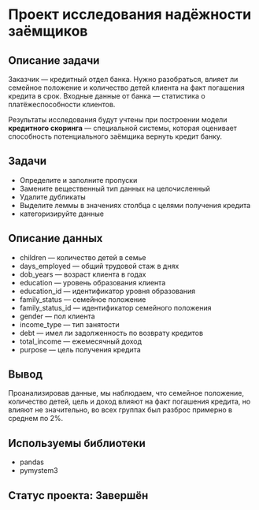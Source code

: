 # Проект исследования надёжности заёмщиков

## Описание задачи

Заказчик — кредитный отдел банка. Нужно разобраться, влияет ли семейное положение и количество детей клиента на факт погашения кредита в срок. Входные данные от банка — статистика о платёжеспособности клиентов.

Результаты исследования будут учтены при построении модели **кредитного скоринга** — специальной системы, которая оценивает способность потенциального заёмщика вернуть кредит банку.

## Задачи

- Определите и заполните пропуски
- Замените вещественный тип данных на целочисленный
- Удалите дубликаты
- Выделите леммы в значениях столбца с целями получения кредита
- категоризируйте данные

## Описание данных

- children — количество детей в семье
- days_employed — общий трудовой стаж в днях
- dob_years — возраст клиента в годах
- education — уровень образования клиента
- education_id — идентификатор уровня образования
- family_status — семейное положение
- family_status_id — идентификатор семейного положения
- gender — пол клиента
- income_type — тип занятости
- debt — имел ли задолженность по возврату кредитов
- total_income — ежемесячный доход
- purpose — цель получения кредита

## Вывод

Проанализировав данные, мы наблюдаем, что семейное положение, количество детей, цель и доход влияют на факт погашения кредита, но влияют не значительно, во всех группах был разброс примерно в среднем по 2%.

## Используемы библиотеки

- pandas
- pymystem3

## Статус проекта: Завершён
